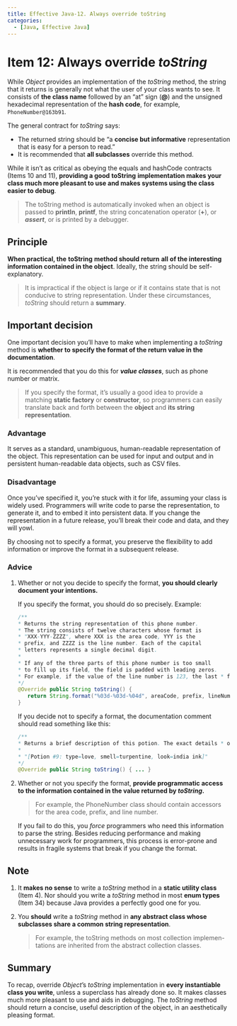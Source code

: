 ```yaml
---
title: Effective Java-12. Always override toString
categories:
  - [Java, Effective Java]
---
```


# Item 12: Always override *toString*

While *Object* provides an implementation of the *toString* method, the string that it returns is generally not what the user of your class wants to see. It consists of **the class name** followed by an “at” sign (**@**) and the unsigned hexadecimal representation of the **hash code**, for example, `PhoneNumber@163b91`.

The general contract for *toString* says:

- The returned string should be “a **concise but informative** representation that is easy for a person to read.”
- It is recommended that **all subclasses** override this method.

While it isn’t as critical as obeying the equals and hashCode contracts (Items 10 and 11), **providing a good** **toString** **implementation makes your class much more pleasant to use and makes systems using the class easier to debug**.

> The toString method is automatically invoked when an object is passed to **println**, **printf**, the string concatenation operator (**+**), or ***assert***, or is printed by a debugger. 

## Principle

**When practical, the** **toString** **method should return** **all** **of the interesting information contained in the object**. Ideally, the string should be self-explanatory.

> It is impractical if the object is large or if it contains state that is not conducive to string representation. Under these circumstances, *toString* should return a **summary**.

## Important decision

One important decision you’ll have to make when implementing a *toString* method is **whether to specify the format of the return value in the documentation**.

It is recommended that you do this for ***value classes***, such as phone number or matrix.

> If you specify the format, it’s usually a good idea to provide a matching **static factory** or **constructor**, so programmers can easily translate back and forth between the **object** and **its string representation**.

### Advantage

It serves as a standard, unambiguous, human-readable representation of the object. This representation can be used for input and output and in persistent human-readable data objects, such as CSV files.

### Disadvantage

Once you’ve specified it, you’re stuck with it for life, assuming your class is widely used. Programmers will write code to parse the representation, to generate it, and to embed it into persistent data. If you change the representation in a future release, you’ll break their code and data, and they will yowl.

By choosing not to specify a format, you preserve the flexibility to add information or improve the format in a subsequent release.

### Advice

1. Whether or not you decide to specify the format, **you should clearly document your intentions.**

   If you specify the format, you should do so precisely. Example:

   ```java
   /**
   * Returns the string representation of this phone number.
   * The string consists of twelve characters whose format is
   * "XXX-YYY-ZZZZ", where XXX is the area code, YYY is the
   * prefix, and ZZZZ is the line number. Each of the capital
   * letters represents a single decimal digit.
   *
   * If any of the three parts of this phone number is too small
   * to fill up its field, the field is padded with leading zeros.
   * For example, if the value of the line number is 123, the last * four characters of the string representation will be "0123".
   */
   @Override public String toString() {
      return String.format("%03d-%03d-%04d", areaCode, prefix, lineNum);
   }
   ```

   If you decide not to specify a format, the documentation comment should read something like this:

   ```java
   /**
   * Returns a brief description of this potion. The exact details * of the representation are unspecified and subject to change, * but the following may be regarded as typical:
   *
   * "[Potion #9: type=love, smell=turpentine, look=india ink]"
   */
   @Override public String toString() { ... }
   ```

2. Whether or not you specify the format, **provide programmatic access to the information contained in the value returned by *toString*.** 

   > For example, the PhoneNumber class should contain accessors for the area code, prefix, and line number.

   If you fail to do this, you *force* programmers who need this information to parse the string. Besides reducing performance and making unnecessary work for programmers, this process is error-prone and results in fragile systems that break if you change the format.

## Note

1. It **makes no sense** to write a *toString* method in a **static utility class** (Item 4). Nor should you write a *toString* method in most **enum types** (Item 34) because Java provides a perfectly good one for you. 

2. You **should** write a *toString* method in **any abstract class whose subclasses share a common string representation**.

   > For example, the toString methods on most collection implemen- tations are inherited from the abstract collection classes.

## Summary

To recap, override *Object*’s *toString* implementation in **every instantiable class you write**, unless a superclass has already done so. It makes classes much more pleasant to use and aids in debugging. The *toString* method should return a concise, useful description of the object, in an aesthetically pleasing format.
